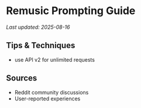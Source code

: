 # Remusic Prompting Guide

*Last updated: 2025-08-16*

## Tips & Techniques

- use API v2 for unlimited requests

## Sources

- Reddit community discussions
- User-reported experiences
